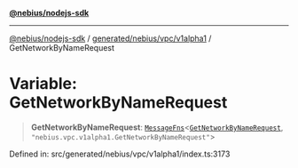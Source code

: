 [**@nebius/nodejs-sdk**](../../../../../README.md)

---

[@nebius/nodejs-sdk](../../../../../README.md) / [generated/nebius/vpc/v1alpha1](../README.md) / GetNetworkByNameRequest

# Variable: GetNetworkByNameRequest

> **GetNetworkByNameRequest**: [`MessageFns`](../../../../../runtime/protos/core/interfaces/MessageFns.md)\<[`GetNetworkByNameRequest`](../interfaces/GetNetworkByNameRequest.md), `"nebius.vpc.v1alpha1.GetNetworkByNameRequest"`\>

Defined in: src/generated/nebius/vpc/v1alpha1/index.ts:3173
